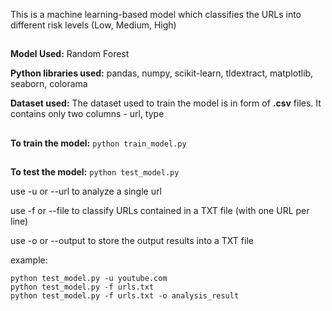 This is a machine learning-based model which classifies the URLs into different risk levels (Low, Medium, High)

 ## 
 **Model Used:** Random Forest

 **Python libraries used:** pandas, numpy, scikit-learn, tldextract, matplotlib, seaborn, colorama
  
 **Dataset used:** The dataset used to train the model is in form of **.csv** files. It contains only two columns - url, type

##
**To train the model:**  ``` python train_model.py ```

##
**To test the model:**  ```python test_model.py ```

use -u or --url to analyze a single url

use -f or --file to classify URLs contained in a TXT file (with one URL per line)

use -o or --output to store the output results into a TXT file

example:
```
python test_model.py -u youtube.com
python test_model.py -f urls.txt
python test_model.py -f urls.txt -o analysis_result
```

